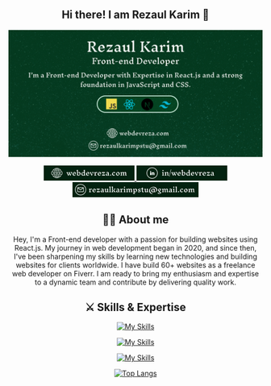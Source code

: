 <h2 align="center">Hi there! I am Rezaul Karim 👋</h2>

![Alt Text](images/merndevreza.png)

<p align="center">
  <a href="https://webdevreza.com">
    <img src="./images/link-1.png" />
  </a> 
  <a href="https://www.linkedin.com/in/webdevreza">
    <img src="./images/link-3.png" />
  </a>
  <a href="mailto:rezaulkarimpstu@gmail.com">
    <img src="./images/link-4.png" />
  </a>
</p>

<div align="center">
 
## 👨‍💻 About me
Hey, I'm a Front-end developer with a passion for building websites using React.js. My journey in web development began in 2020, and since then, I've been sharpening my skills by learning new technologies and building websites for clients worldwide. I have build 60+ websites as a freelance web developer on Fiverr. I am ready to bring my enthusiasm and expertise to a dynamic team and contribute by delivering quality work.
</div>

<div align="center">

## ⚔️ Skills & Expertise

[![My Skills](https://skillicons.dev/icons?i=html,css,sass,bootstrap,tailwind,mui,figma)](https://skillicons.dev) 

[![My Skills](https://skillicons.dev/icons?i=js,react,next,express,mongo)](https://skillicons.dev)

[![My Skills](https://skillicons.dev/icons?i=git,firebase,vercel)](https://skillicons.dev)

[![Top Langs](https://github-readme-stats-git-masterrstaa-rickstaa.vercel.app/api/top-langs/?username=merndevreza)](https://github.com/merndevreza/github-readme-stats)
</div> 